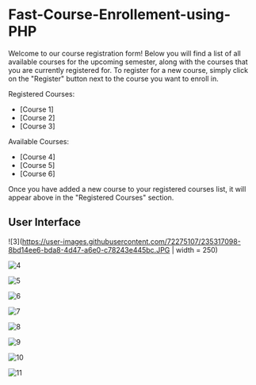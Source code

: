 # Fast-Course-Enrollement-using-PHP

Welcome to our course registration form! Below you will find a list of all available courses for the upcoming semester, along with the courses that you are currently registered for. To register for a new course, simply click on the "Register" button next to the course you want to enroll in.

Registered Courses:

- [Course 1]
- [Course 2]
- [Course 3]

Available Courses:

- [Course 4]
- [Course 5]
- [Course 6]

Once you have added a new course to your registered courses list, it will appear above in the "Registered Courses" section.

## User Interface

![3](https://user-images.githubusercontent.com/72275107/235317098-8bd14ee6-bda8-4d47-a6e0-c78243e445bc.JPG | width = 250)

![4](https://user-images.githubusercontent.com/72275107/235317100-62a2421a-9bfd-4762-9ed2-a98ea6b9d3bc.JPG)

![5](https://user-images.githubusercontent.com/72275107/235317103-30f7974a-32ff-45e6-b9a4-a98b4008e2a7.JPG)

![6](https://user-images.githubusercontent.com/72275107/235317105-9eaa4e15-89d1-41bb-bd9f-d875060e189c.JPG)

![7](https://user-images.githubusercontent.com/72275107/235317106-66b8b810-b866-4b92-93c9-3a224c6ec8a0.JPG)

![8](https://user-images.githubusercontent.com/72275107/235317109-4219415f-b894-4831-8e59-0ab7fa85ccb7.JPG)

![9](https://user-images.githubusercontent.com/72275107/235317110-68f13929-c196-482f-97cf-ac5b977ae380.JPG)

![10](https://user-images.githubusercontent.com/72275107/235317111-a207c4aa-d452-407b-84e7-4fa000208655.JPG)

![11](https://user-images.githubusercontent.com/72275107/235317113-05b1af66-63e3-4c9e-a815-a7a9364f9898.JPG)

